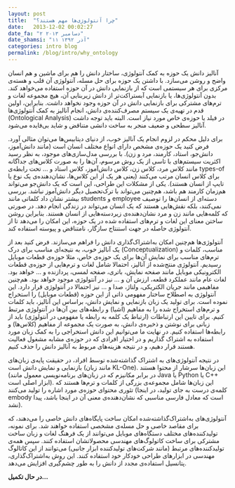 ```yaml
---
layout: post
title:  "چرا آنتولوژی‌ها مهم هستند؟"
date:   2013-12-02 00:02:27
date_fa: "۲ دسامبر ۲۰۱۳"
date_shamsi: "۱۱ آذر ۱۳۹۲"
categories: intro blog
permalink: /blog/intro/why_ontology
---
```


آنالیز دانش یک حوزه به کمک آنتولوژی، ساختار دانش را هم برای ماشین و هم انسان واضح و روشن می‌سازد. با داشتن یک حوزه برای حل مسله، آنتولوژی آن قلب و هسته‌ی مرکزی برای هر سیستمی است که از بازنمایی دانش در آن حوزه استفاده می‌خواهد کند. بدون آنتولوژی‌ها، یا بازنمایی آبستراکت‌تر از دانش زیربنایی آن، هیچ مجموعه لغات و ترم‌های مشترکی برای بازنمایی دانش در آن حوزه وجود نخواهد داشت. بنابراین، اولین قدم در تهیه‌ی یک سیستم مصرف‌کننده‌ی دانش، انجام آنالیز به کمک آنتولوژی‌ها (Ontological Analysis) در فیلد یا حوزه‌ی خاص مورد نیاز است. البته باید توجه داشت آنالیز سطحی و ضعیف منجر به ساخت دانشی متناقض و شاید بی‌فایده می‌شود.

برای دلیل محکم در لزوم انجام یک آنالیز خوب، از دنیای دیتابیس‌ها می‌توان مثالی آورد‌. فرض کنید یک حوزه‌ی مشخص دارای انواع مختلف انسان است (مانند دانش‌آموز، دانش‌جو، استاد، کارمند، مرد و زن). با بررسی مدل‌سازی‌های موجود، به نظر رسید اکثریت سیستم‌های با تاسی از یک روش مرسوم، آن‌ها را به صورت کلاس‌های جداگانه مانند کلاس مرد، کلاس زن، کلاس دانش‌آموز، کلاس استاد و … تحت رابطه‌ی types-of برای کلاس انسان مرتب می‌کنند (یعنی هر یک از این کلاس‌ها، نشان‌دهنده‌ی یک نوع یا تایپ از انسان هستند). یکی از مشکلات این طراحی، این است که یک دانش‌جو می‌تواند هم‌زمان کارمند هم باشد، هم‌چنین می‌تواند با ترک‌تحصیل دیگر دانش‌آموز نباشد. بررسی بیشتر نشان داد کلماتی مانند students و employee دسته‌ای از انسان‌ها را توصیف نمی‌کنند، بلکه نقش‌هایی هستند که یک انسان می‌تواند در زندگی انجام دهد. در صورتی که کلمه‌هایی مانند زن و مرد نشان‌دهنده‌ی زیردسته‌هایی از انسان هستند. بنابراین روشن ساختن معنای این لغات و ترم‌های استفاده شده در یک حوزه، این امکان را می‌دهد تا از آنتولوژی حاصله در جهت استنتاج سازگار، نامتناقض و پیوسته استفاده کند.

آنتولوژی‌ها هم‌چنین امکان به‌اشتراک‌گذاری دانش را فراهم می‌سازند. فرض کنید بعد از یک آنالیز خوب، به نتیجه‌ای مناسب برای درک (Conceptualization) مناسب، کلمات و ترم‌های مناسب برای نمایش آن‌ها برای یک حوزه‌ی خاص، مثلا حوزه‌ی قطعات موبایل رسیدیم. آنتولوژی منتج‌شده از آنالیز، احتمالا شامل لغات و ترم‌هایی از حوزه‌ی قطعات الکترونیکی موبایل مانند صفحه نمایش، باتری، صفحه لمسی، پردازنده و … خواهد بود. لغات عام مانند عملکرد قطعه، ارزش آن و … نیز در آنتولوژی موجود خواهد بود. هم‌چنین مفاهیمی مانند جریان الکتریکی، ولتاژ، صدا و … نیز احتمالا در آنتولوژی قرار دارد. این آنتولوژی به اصطلاح ساختار مفهومی ذاتی از این حوزه (قطعات موبایل) را استخراج نموده است. برای تولید یک زبان بازنمایی و نمایش دانش، براساس این آنالیز، باید کلمات و ترم‌های استخراج شده را به مفاهیم (اشیا) و رابطه‌های بین آن‌ها در آنتولوژی مرتبط کنیم. برای تایین این ارتباطات (ارتباط یک کلمه به رابطه یا مفهومی در آنتولوژی) باید از زبانی برای نوشتن و ذخیره‌ی دانش، به صورت یک مجموعه از مفاهیم (کلاس‌ها) و رابطه‌ها استفاده کنیم. در نهایت ما می‌توانیم این دانش استخراجی را به کمک زبان مورد استفاده به اشتراک گذاریم و در اختیار افرادی که در حوزه‌ی مشابه مشغول فعالیت هستند قرار دهیم، و در نتیجه هزینه‌های مربوط به آنالیز دانش را حذف کنیم.

در نتیجه آنتولوژی‌های به اشتراک گذاشته‌شده توسط افراد، در حقیقت پایه‌ی زبان‌های بازنمایی و نمایش دانش است (مانند زبان KL-One). این زبان‌ها سرشار از محتوا هستند (در برابر مکانیزم که در زبان‌های برنامه‌نویسی معمول مانند Java یا Python یا C++ ابزار اصلی است). این زبان‌ها شامل مجموعه‌ی بزرگی از کلمات و ترم‌ها هستند که تئوری محتوای حوزه‌ی مورد اشاره را تولید می‌کنند (کلمه‌ی درست به جای تولید، در اینجا embody است که معادل فارسی مناسبی که نشان‌دهنده‌ی معنی آن در اینجا باشد، پیدا نشد).

آنتولوژی‌های به‌اشتراک‌گذاشته‌شده امکان ساخت پایگاه‌های دانش خاصی را می‌دهند، که برای مقاصد خاصی و حل مسله‌ی مشخصی استفاده خواهند شد. برای نمونه، تولیدکننده‌های مختلف دستگاه‌های موبایل می‌توانند از یک فرهنگ لغات و زبان ساخت مشترکی برای ساخت کاتولوگ‌های مهندسی محصولاتشان استفاده کنند. سپس همه‌ی تولیدکننده‌های مرتبط (مانند شرکت‌های تولیدکننده ابزار جانبی) می‌توانند از این کاتالوگ مهندسی در ابزارهای طراحی خودکار خود استفاده کنند. این روش به‌اشتراک‌گذاری، پتانسیل استفاده‌ی مجدد از دانش را به طور چشم‌گیری افزایش می‌دهد.


**در حال تکمیل…**
